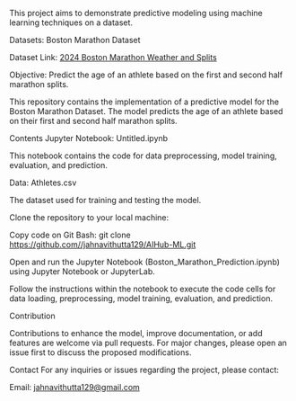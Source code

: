 This project aims to demonstrate predictive modeling using machine learning techniques on a dataset. 

Datasets: Boston Marathon Dataset

Dataset Link: [2024 Boston Marathon Weather and Splits](https://www.kaggle.com/datasets/runningwithrock/2024-boston-marathon-weather-and-splits )

Objective: Predict the age of an athlete based on the first and second half marathon splits.

This repository contains the implementation of a predictive model for the Boston Marathon Dataset. The model predicts the age of an athlete based on their first and second half marathon splits.

Contents
Jupyter Notebook: Untitled.ipynb

This notebook contains the code for data preprocessing, model training, evaluation, and prediction.

Data: Athletes.csv

The dataset used for training and testing the model.

Clone the repository to your local machine:

Copy code on Git Bash:
git clone https://github.com//jahnavithutta129/AIHub-ML.git

Open and run the Jupyter Notebook (Boston_Marathon_Prediction.ipynb) using Jupyter Notebook or JupyterLab.

Follow the instructions within the notebook to execute the code cells for data loading, preprocessing, model training, evaluation, and prediction.

Contribution

Contributions to enhance the model, improve documentation, or add features are welcome via pull requests.
For major changes, please open an issue first to discuss the proposed modifications.


Contact
For any inquiries or issues regarding the project, please contact:

Email: jahnavithutta129@gmail.com
